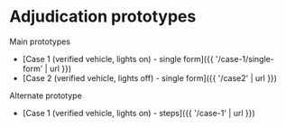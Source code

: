 # Adjudication prototypes

Main prototypes

- [Case 1 (verified vehicle, lights on) - single form]({{ '/case-1/single-form' | url }})
- [Case 2 (verified vehicle, lights off) - single form]({{ '/case2' | url }})



Alternate prototype


- [Case 1 (verified vehicle, lights on) - steps]({{ '/case-1' | url }})

